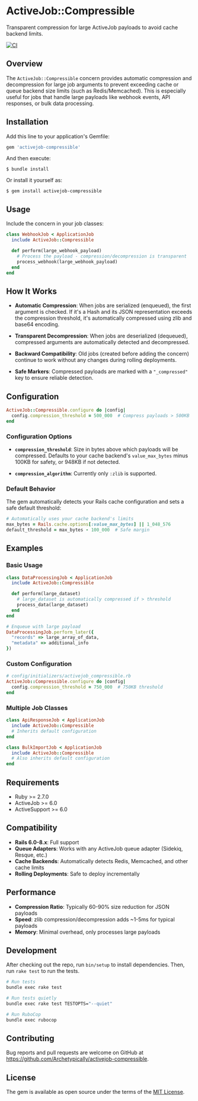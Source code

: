 # ActiveJob::Compressible

Transparent compression for large ActiveJob payloads to avoid cache backend limits.

[![CI](https://github.com/Archetypically/activejob-compressible/actions/workflows/ci.yml/badge.svg)](https://github.com/Archetypically/activejob-compressible/actions/workflows/ci.yml)

## Overview

The `ActiveJob::Compressible` concern provides automatic compression and decompression for large job arguments to prevent exceeding cache or queue backend size limits (such as Redis/Memcached). This is especially useful for jobs that handle large payloads like webhook events, API responses, or bulk data processing.

## Installation

Add this line to your application's Gemfile:

```ruby
gem 'activejob-compressible'
```

And then execute:

    $ bundle install

Or install it yourself as:

    $ gem install activejob-compressible

## Usage

Include the concern in your job classes:

```ruby
class WebhookJob < ApplicationJob
  include ActiveJob::Compressible

  def perform(large_webhook_payload)
    # Process the payload - compression/decompression is transparent
    process_webhook(large_webhook_payload)
  end
end
```

## How It Works

- **Automatic Compression**: When jobs are serialized (enqueued), the first argument is checked. If it's a Hash and its JSON representation exceeds the compression threshold, it's automatically compressed using zlib and base64 encoding.

- **Transparent Decompression**: When jobs are deserialized (dequeued), compressed arguments are automatically detected and decompressed.

- **Backward Compatibility**: Old jobs (created before adding the concern) continue to work without any changes during rolling deployments.

- **Safe Markers**: Compressed payloads are marked with a `"_compressed"` key to ensure reliable detection.

## Configuration

```ruby
ActiveJob::Compressible.configure do |config|
  config.compression_threshold = 500_000  # Compress payloads > 500KB
end
```

### Configuration Options

- **`compression_threshold`**: Size in bytes above which payloads will be compressed. Defaults to your cache backend's `value_max_bytes` minus 100KB for safety, or 948KB if not detected.

- **`compression_algorithm`**: Currently only `:zlib` is supported.

### Default Behavior

The gem automatically detects your Rails cache configuration and sets a safe default threshold:

```ruby
# Automatically uses your cache backend's limits
max_bytes = Rails.cache.options[:value_max_bytes] || 1_048_576
default_threshold = max_bytes - 100_000  # Safe margin
```

## Examples

### Basic Usage

```ruby
class DataProcessingJob < ApplicationJob
  include ActiveJob::Compressible

  def perform(large_dataset)
    # large_dataset is automatically compressed if > threshold
    process_data(large_dataset)
  end
end

# Enqueue with large payload
DataProcessingJob.perform_later({
  "records" => large_array_of_data,
  "metadata" => additional_info
})
```

### Custom Configuration

```ruby
# config/initializers/activejob_compressible.rb
ActiveJob::Compressible.configure do |config|
  config.compression_threshold = 750_000  # 750KB threshold
end
```

### Multiple Job Classes

```ruby
class ApiResponseJob < ApplicationJob
  include ActiveJob::Compressible
  # Inherits default configuration
end

class BulkImportJob < ApplicationJob
  include ActiveJob::Compressible
  # Also inherits default configuration
end
```

## Requirements

- Ruby >= 2.7.0
- ActiveJob >= 6.0
- ActiveSupport >= 6.0

## Compatibility

- **Rails 6.0-8.x**: Full support
- **Queue Adapters**: Works with any ActiveJob queue adapter (Sidekiq, Resque, etc.)
- **Cache Backends**: Automatically detects Redis, Memcached, and other cache limits
- **Rolling Deployments**: Safe to deploy incrementally

## Performance

- **Compression Ratio**: Typically 60-90% size reduction for JSON payloads
- **Speed**: zlib compression/decompression adds ~1-5ms for typical payloads
- **Memory**: Minimal overhead, only processes large payloads

## Development

After checking out the repo, run `bin/setup` to install dependencies. Then, run `rake test` to run the tests.

```bash
# Run tests
bundle exec rake test

# Run tests quietly
bundle exec rake test TESTOPTS="--quiet"

# Run RuboCop
bundle exec rubocop
```

## Contributing

Bug reports and pull requests are welcome on GitHub at https://github.com/Archetypically/activejob-compressible.

## License

The gem is available as open source under the terms of the [MIT License](https://opensource.org/licenses/MIT).
